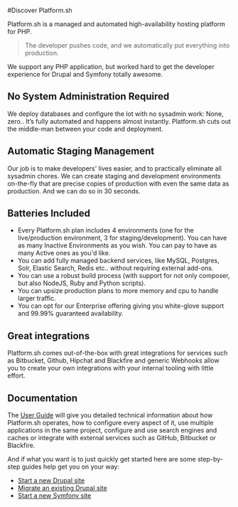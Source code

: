 #Discover Platform.sh

Platform.sh is a managed and automated high-availability hosting platform for
PHP.

>The developer pushes code, and we automatically put everything into production.

We support any PHP application, but worked hard to get the developer experience 
for Drupal and Symfony totally awesome.

## No System Administration Required

We deploy databases and configure the lot with no sysadmin work: None, zero..
It’s fully automated and happens almost instantly. Platform.sh cuts out the
middle-man between your code and deployment.

## Automatic Staging Management
Our job is to make developers' lives easier, and to practically eliminate all
sysadmin chores. We can create staging and development environments on-the-fly
that are precise copies of production with even the same data as production.
And we can do so in 30 seconds.

## Batteries Included
* Every Platform.sh plan includes 4 environments (one for the live/production environment, 3 for staging/development). You can have as many Inactive Environments as you wish. You can pay to have as many Active ones as you'd like.
* You can add fully managed backend services, like MySQL, Postgres, Solr, Elastic Search, Redis etc.. without requiring external add-ons.
* You can use a robust build process (with support for not only composer, but also NodeJS, Ruby and Python scripts).
* You can upsize production plans to more memory and cpu to handle larger traffic.
* You can opt for our Enterprise offering giving you white-glove support and 99.99% guaranteed availability.

## Great integrations
Platform.sh comes out-of-the-box with great integrations for services such
as Bitbucket, Github, Hipchat and Blackfire and generic Webhooks allow you 
to create your own integrations with your internal tooling with little effort.

## Documentation

The [User Guide](../user_guide/) will give you detailed technical information
about how Platform.sh operates, how to configure every aspect of it, use
multiple applications in the same project, configure and use search engines and
caches or integrate with external services such as GitHub, Bitbucket or
Blackfire.

And if what you want is to just quickly get started here are some step-by-step
guides help get you on your way:

* [Start a new Drupal site](../drupal/) 
* [Migrate an existing Drupal site](../drupal_migrate/) 
* [Start a new Symfony site](../symfony/)
